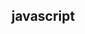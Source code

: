 <!--
 * @Description: 
 * @Author: wupengfei
 * @Date: 2020-11-08 22:40:54
 * @LastEditors: wupengfei
 * @LastEditTime: 2020-11-08 22:40:54
-->
## javascript